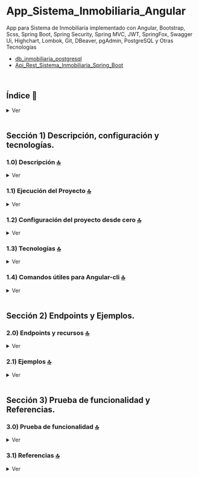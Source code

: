 # App_Sistema_Inmobiliaria_Angular
App para Sistema de Inmobiliaria implementado con Angular, Bootstrap, Scss, Spring Boot, Spring Security, Spring MVC, JWT, SpringFox, Swagger Ui, Highchart, Lombok, Git, DBeaver, pgAdmin, PostgreSQL y Otras Tecnologías 
* [db_inmobiliaria_postgresql](https://github.com/andresWeitzel/db_Inmobiliaria_PostgreSQL)
* [Api_Rest_Sistema_Inmobiliaria_Spring_Boot](https://github.com/andresWeitzel/Api_Rest_Sistema_Inmobiliaria_Spring_Boot)

<br>

## Índice 📜

<details>
 <summary> Ver </summary>
 
 <br>
 
### Sección 1) Descripción, configuración y tecnologías.

 - [1.0) Descripción del Proyecto.](#10-descripción-)
 - [1.1) Ejecución del Proyecto.](#11-ejecución-del-proyecto-)
 - [1.2) Configuración del proyecto desde cero](#12-configuración-del-proyecto-desde-cero-)
 - [1.3) Tecnologías.](#13-tecnologías-)
 - [1.4) Comandos útiles para Angular-cli.](#14-comandos-útiles-para-angular-cli)

### Sección 2) Endpoints y Ejemplos 
 
 - [2.0) EndPoints y recursos.](#20-endpoints-y-recursos-)
 - [2.1) Ejemplos.](#21-ejemplos-)
 
### Sección 3) Prueba de funcionalidad y Referencias
 
 - [3.0) Prueba de funcionalidad.](#30-prueba-de-funcionalidad-)
 - [3.1) Referencias.](#31-referencias-)
	 

<br>

</details>



<br>

## Sección 1) Descripción, configuración y tecnologías. 


### 1.0) Descripción [🔝](#índice-) 

<details>
  <summary>Ver</summary>

 <br>

### 1.0.0) Descripción General


 ### 1.0.1) Descripción Arquitectura y Funcionamiento
 

<br>

</details>


### 1.1) Ejecución del Proyecto [🔝](#índice-)

<details>
  <summary>Ver</summary>
<br>
 
* Instalamos la última versión LTS de [Nodejs(v18)](https://nodejs.org/en/download)
* Instalamos la cli de angular de forma global si es que no está aún instalado.
```git
npm install -g @angular/cli
```
* Una vez creado un entorno de trabajo a través de algún ide, clonamos el proyecto
```git
git clone https://github.com/andresWeitzel/App_Sistema_Inmobiliaria_Angular
```
* Nos posicionamos sobre el proyecto
```git
cd 'nombreAppSinComillas'
```
* Instalamos todas las dependencias necesarias
```git
npm i
```
* Ejecutar la base de datos
* Ejecutar la api rest
* Ejecutar el proyecto en local
```git
ng serve 
```
* Por defecto, la app se deploya en http://localhost:4200/
<br>

</details>


### 1.2) Configuración del proyecto desde cero [🔝](#índice-)

<details>
  <summary>Ver</summary>
 
 <br>
 
  
* Creamos un entorno de trabajo a través de algún ide, luego de crear una carpeta nos posicionamos sobre la misma o la abrimos con vsc
```git
cd 'projectName'
```
* Instalamos la última versión LTS de [Nodejs(v18)](https://nodejs.org/en/download)
* Instalamos la cli de angular de forma global.
```git
npm install -g @angular/cli
```
* Creamos la app (nos apareceran unas opciones de config, aceptamos crear routing y para estilos elegimos scss)
```git
ng new 'nombreAppSinComillas'
```
* Usaremos [git](https://www.hostinger.com.ar/tutoriales/instalar-git-en-distintos-sistemas-operativos) como control de versiones. Nos posicionamos en la app e inicializamos git
```git
git init
```
* Creamos el repositorio en github (sin readme) y agregamos la url del repositorio creado (ej: la siguiente)
```git
git remote add origin https://github.com/andresWeitzel/App_Sistema_Inmobiliaria_Angular
```
* Traemos los cambios del remoto, agregamos los nuevos cambios en local, commitiamos y los subimos al repo.
```git
git pull origin master
git add *
git commit -m "Create Angular app"
git push origin
```
* Ejecutamos la app inicial
```git
ng serve
```
* Ya tenemos una app funcional con una estructura inicial definida por Angular. La aplicación queda deployada en http://localhost:4200/
* `Aclaración` : El resto de las modificaciones aplicadas sobre la plantilla inicial, no se describen por temas de simplificación de doc. Para más info consultar el tutorial de [Creación Angular App](https://docs.angular.lat/tutorial/toh-pt0) para el uso de componentes, rutas, etc.


<br>

</details>




### 1.3) Tecnologías [🔝](#índice-)

<details>
  <summary>Ver</summary>


 <br>
	
</br>


| **Plugin** | 
| -------------  |
| |


</br>

| **Extensión** |              
| -------------  | 
| Prettier - Code formatter |

<br>

</details>



### 1.4) Comandos útiles para Angular-cli [🔝](#índice-)

<details>
  <summary>Ver</summary>
<br>

* Creación de módulos con routing (páginas) 
```git
ng g m pages/products/products-list --module app --route products-list
```
* Creación de componentes con modulo
```git
ng g c components/navbar --module app
ng g m components/navbar --module app
```


<br>

</details>


<br>

## Sección 2) Endpoints y Ejemplos. 


### 2.0) Endpoints y recursos [🔝](#índice-) 

<details>
  <summary>Ver</summary>

<br>

</details>




### 2.1) Ejemplos [🔝](#índice-) 

<details>
  <summary>Ver</summary>
<br>


<br>

</details>



<br>


## Sección 3) Prueba de funcionalidad y Referencias. 


### 3.0) Prueba de funcionalidad [🔝](#índice-) 

<details>
  <summary>Ver</summary>

<br>

<br>

</details>


### 3.1) Referencias [🔝](#índice-)

<details>
  <summary>Ver</summary>
 
 <br>

#### Documentación

#### Herramientas 
* [Fondos de pantallas unsplash](https://unsplash.com/it)



<br>

</details>


